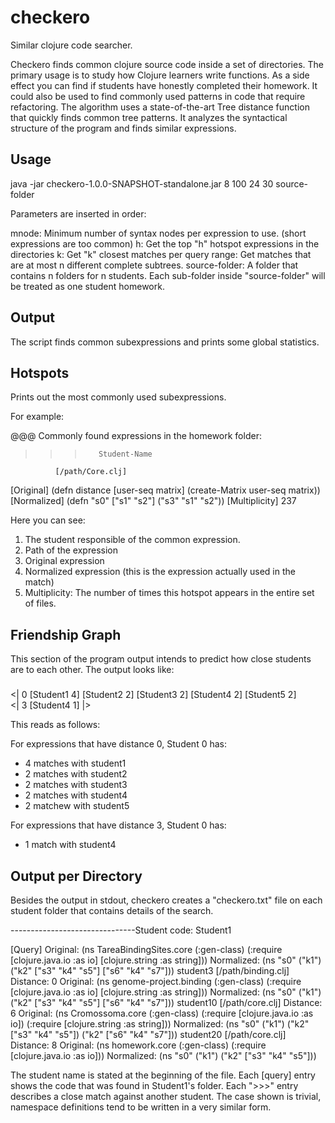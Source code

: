 checkero
========

Similar clojure code searcher.

Checkero finds common clojure source code inside a set of directories.
The primary usage is to study how Clojure learners write functions.
As a side effect you can find if students have honestly completed their
homework. It could also be used to find commonly used patterns in code
that require refactoring. The algorithm uses a state-of-the-art
Tree distance function that quickly finds common tree patterns. 
It analyzes the syntactical structure of the program and finds similar
expressions. 


Usage
-----

   java -jar checkero-1.0.0-SNAPSHOT-standalone.jar 8 100 24 30 source-folder

   Parameters are inserted in order:

   mnode: Minimum number of syntax nodes per expression to use. (short expressions are too common) 
   h: Get the top "h" hotspot expressions in the directories
   k: Get "k" closest matches per query
   range: Get matches that are at most n different complete subtrees. 
   source-folder: A folder that contains n folders for n students. 
                  Each sub-folder inside "source-folder" will be treated 
                  as one student homework.


Output
------

The script finds common subexpressions and prints some global statistics.

Hotspots
--------

Prints out the most commonly used subexpressions.

For example:

  @@@ Commonly found expressions in the homework folder:
  >>>        Student-Name
              [/path/Core.clj]
  [Original]   (defn distance [user-seq matrix] (create-Matrix user-seq matrix))
  [Normalized] (defn "s0" ["s1" "s2"] ("s3" "s1" "s2"))
  [Multiplicity]    237

Here you can see:
1) The student responsible of the common expression.
2) Path of the expression
3) Original expression
4) Normalized expression (this is the expression actually used in the match)
5) Multiplicity: The number of times this hotspot appears in the entire set of files.


Friendship Graph
----------------

This section of the program output intends to predict how
close students are to each other. The output looks like:

  ###  <Student0>
  <| 0 [Student1 4] [Student2 2] [Student3 2] [Student4 2] [Student5 2]                                                                 
  <| 3 [Student4 1] |>

This reads as follows: 

For expressions that have distance 0, Student 0 has:

* 4 matches with student1
* 2 matches with student2
* 2 matches with student3
* 2 matches with student4
* 2 matchew with student5

For expressions that have distance 3, Student 0 has:

* 1 match with student4


Output per Directory
--------------------


Besides the output in stdout, checkero creates a "checkero.txt" file on each student folder that
contains details of the search. 

  -------------------------------Student code: Student1

  [Query]
  Original:   (ns TareaBindingSites.core (:gen-class) (:require [clojure.java.io :as io] [clojure.string :as string]))
  Normalized: (ns "s0" ("k1") ("k2" ["s3" "k4" "s5"] ["s6" "k4" "s7"]))
  student3 [/path/binding.clj]
  Distance:   0
  Original:   (ns genome-project.binding (:gen-class) (:require [clojure.java.io :as io] [clojure.string :as string]))
  Normalized: (ns "s0" ("k1") ("k2" ["s3" "k4" "s5"] ["s6" "k4" "s7"]))
  student10 [/path/core.clj]
  Distance:   6
  Original:   (ns Cromossoma.core (:gen-class) (:require [clojure.java.io :as io]) (:require [clojure.string :as string]))
  Normalized: (ns "s0" ("k1") ("k2" ["s3" "k4" "s5"]) ("k2" ["s6" "k4" "s7"]))
  student20 [/path/core.clj]
  Distance:   8
  Original:   (ns homework.core (:gen-class) (:require [clojure.java.io :as io]))
  Normalized: (ns "s0" ("k1") ("k2" ["s3" "k4" "s5"]))


The student name is stated at the beginning of the file.
Each [query] entry shows the code that was found in Student1's folder.
Each ">>>" entry describes a close match against another student. 
The case shown is trivial, namespace definitions tend to be written in a very
similar form. 
